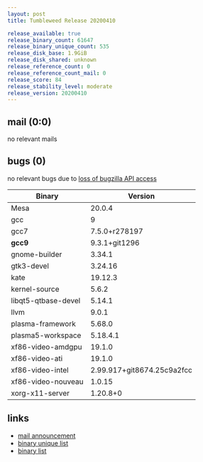 ```yaml
---
layout: post
title: Tumbleweed Release 20200410

release_available: true
release_binary_count: 61647
release_binary_unique_count: 535
release_disk_base: 1.9GiB
release_disk_shared: unknown
release_reference_count: 0
release_reference_count_mail: 0
release_score: 84
release_stability_level: moderate
release_version: 20200410
---
```


## mail (0:0)

no relevant mails

## bugs (0)

<!--more-->

no relevant bugs due to [loss of bugzilla API access](https://bugzilla.opensuse.org/show_bug.cgi?id=1157722)

Binary | Version
--- | ---
Mesa | 20.0.4
gcc | 9
gcc7 | 7.5.0+r278197
**gcc9** | 9.3.1+git1296
gnome-builder | 3.34.1
gtk3-devel | 3.24.16
kate | 19.12.3
kernel-source | 5.6.2
libqt5-qtbase-devel | 5.14.1
llvm | 9.0.1
plasma-framework | 5.68.0
plasma5-workspace | 5.18.4.1
xf86-video-amdgpu | 19.1.0
xf86-video-ati | 19.1.0
xf86-video-intel | 2.99.917+git8674.25c9a2fcc
xf86-video-nouveau | 1.0.15
xorg-x11-server | 1.20.8+0

## links

- [mail announcement](https://lists.opensuse.org/opensuse-factory/2020-04/msg00213.html)
- [binary unique list](http://download.opensuse.org/history/20200410/rpm.unique.list)
- [binary list](http://download.opensuse.org/history/20200410/rpm.list)
